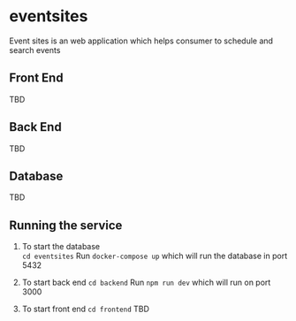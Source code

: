 # eventsites
Event sites is an web application which helps consumer to schedule and search events
## Front End
TBD
## Back End
TBD
## Database 
TBD
## Running the service 
1. To start the database  
`cd eventsites` 
 Run `docker-compose up` which will run the database in port 5432

2. To start back end 
`cd backend`
Run `npm run dev`  which will run on port 3000 

3. To start front end
`cd frontend` 
TBD 






